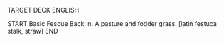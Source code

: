 TARGET DECK
ENGLISH

START
Basic
Fescue
Back: n. A pasture and fodder grass. [latin festuca stalk, straw]
END
